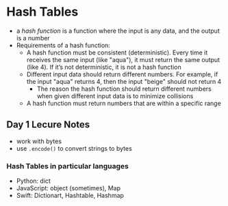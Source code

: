 # Hash Tables

 - a *hash function*  is a function where the input is any data, and the output is a number
 - Requirements of a hash function:
     - A hash function must be consistent (deterministic). Every time it receives the same input (like "aqua"), it must return the same output (like 4). If it’s not deterministic, it is not a hash function
     - Different input data should return different numbers. For example, if the input "aqua" returns 4, then the input "beige" should not return 4
         - The reason the hash function should return different numbers when given different input data is to minimize collisions
     - A hash function must return numbers that are within a specific range

## Day 1 Lecure Notes
 - work with bytes
 - use `.encode()` to convert strings to bytes

 ### Hash Tables in particular languages
 - Python: dict
 - JavaScript: object (sometimes), Map
 - Swift:  Dictionart, Hashtable, Hashmap